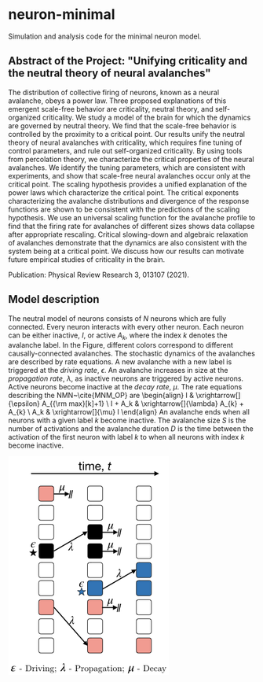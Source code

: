 # neuron-minimal
Simulation and analysis code for the minimal neuron model. 

## Abstract of the Project: "Unifying criticality and the neutral theory of neural avalanches"

The distribution of collective firing of neurons, known as a neural avalanche, obeys a power law. Three proposed explanations of this emergent scale-free behavior are criticality, neutral theory, and self-organized criticality. We study a model of the brain for which the dynamics are governed by neutral theory. We find that the scale-free behavior is controlled by the proximity to a critical point. Our results unify the neutral theory of neural avalanches with criticality, which requires fine tuning of control parameters, and rule out self-organized criticality. By using tools from percolation theory, we characterize the critical properties of the neural avalanches. We identify the tuning parameters, which are consistent with experiments, and show that scale-free neural avalanches occur only at the critical point. The scaling hypothesis provides a unified explanation of the power laws which characterize the critical point. The critical exponents characterizing the avalanche distributions and divergence of the response functions are shown to be consistent with the predictions of the scaling hypothesis. We use an universal scaling function for the avalanche profile to find that the firing rate for avalanches of different sizes shows data collapse after appropriate rescaling. Critical slowing-down and algebraic relaxation of avalanches demonstrate that the dynamics are also consistent with the system being at a critical point. We discuss how our results can motivate future empirical studies of criticality in the brain.

Publication: Physical Review Research 3, 013107 (2021).

## Model description

The neutral model of neurons consists of $N$ neurons which are fully connected. Every neuron interacts with every other neuron. Each neuron can be either inactive, $I$, or active $A_k$, where the index $k$ denotes the avalanche label. In the Figure, different colors correspond to different causally-connected avalanches. The stochastic dynamics of the avalanches are described by rate equations. A new avalanche with a new label is triggered at the _driving rate_, $\epsilon$. An avalanche increases in size at the _propagation rate_, $\lambda$, as inactive neurons are triggered by active neurons. Active neurons become inactive at the _decay rate_, $\mu$. The rate equations describing the NMN~\cite{MNM_OP} are 
\begin{align}
	I & \xrightarrow[]{\epsilon}  A_{{\rm max}[k]+1}
	\\
	I + A_k & \xrightarrow[]{\lambda}  A_{k} + A_{k}
	\\
	A_k & \xrightarrow[]{\mu}  I
\end{align}
An avalanche ends when all neurons with a given label $k$ become inactive. The avalanche size $S$ is the number of activations and the avalanche duration $D$ is the time between the activation of the first neuron with label $k$ to when all neurons with index $k$ become inactive. 

![Model Diagram](./model.png)